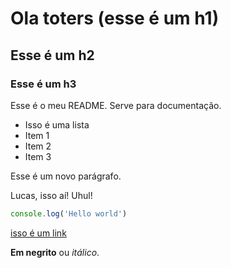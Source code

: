 # Ola toters (esse é um h1)

## Esse é um h2

### Esse é um h3

Esse é o meu README. Serve para documentação.

- Isso é uma lista
- Item 1
- Item 2
- Item 3

Esse é um novo parágrafo.

Lucas, isso aí! Uhul!

```js
console.log('Hello world')
```

[isso é um link](https://google.com)

**Em negrito** ou _itálico_.